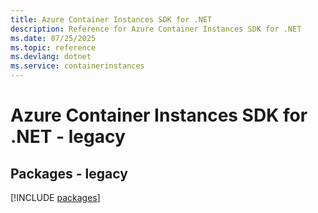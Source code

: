 ```yaml
---
title: Azure Container Instances SDK for .NET
description: Reference for Azure Container Instances SDK for .NET
ms.date: 07/25/2025
ms.topic: reference
ms.devlang: dotnet
ms.service: containerinstances
---
```

# Azure Container Instances SDK for .NET - legacy
## Packages - legacy
[!INCLUDE [packages](container-instances-index.md)]